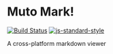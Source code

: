 # Muto Mark!

[![Build Status](https://travis-ci.org/pseudomuto/muto-mark.svg?branch=2.0)](https://travis-ci.org/pseudomuto/muto-mark)
[![js-standard-style](https://img.shields.io/badge/code%20style-standard-brightgreen.svg)](http://standardjs.com)

A cross-platform markdown viewer
